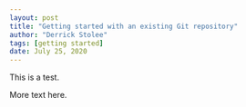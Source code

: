 ```yaml
---
layout: post
title: "Getting started with an existing Git repository"
author: "Derrick Stolee"
tags: [getting started]
date: July 25, 2020
---
```


This is a test.

<!--more-->

More text here.
